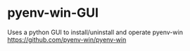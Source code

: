 # pyenv-win-GUI
Uses a python GUI to install/uninstall and operate pyenv-win https://github.com/pyenv-win/pyenv-win
